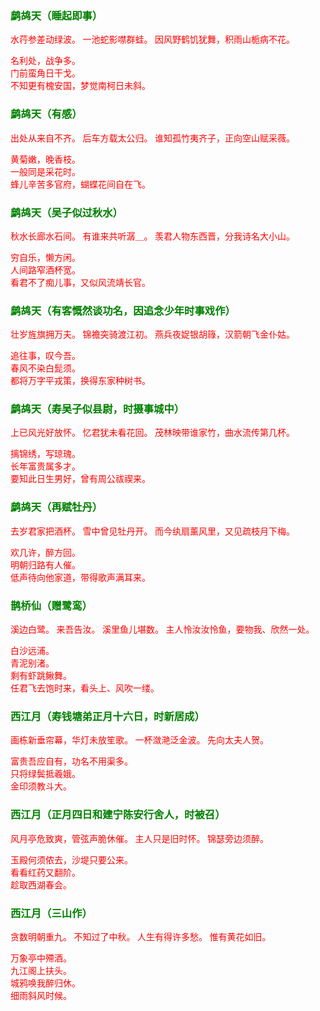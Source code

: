 <style type="text/css">
    .markdown-body{text-align: left;}
    h3{color:green}
    article{font-family:"楷体";color:red}
</style>

### 鹧鸪天（睡起即事）
<article>
水荇参差动绿波。  
一池蛇影噤群蛙。  
因风野鹤饥犹舞，积雨山栀病不花。  

名利处，战争多。  
门前蛮角日干戈。  
不知更有槐安国，梦觉南柯日未斜。  
</article>

### 鹧鸪天（有感）
<article>
出处从来自不齐。  
后车方载太公归。  
谁知孤竹夷齐子，正向空山赋采薇。  

黄菊嫩，晚香枝。  
一般同是采花时。  
蜂儿辛苦多官府，蝴蝶花间自在飞。  
</article>

### 鹧鸪天（吴子似过秋水）
<article>
秋水长廊水石间。  
有谁来共听潺＿。  
羡君人物东西晋，分我诗名大小山。  

穷自乐，懒方闲。  
人间路窄酒杯宽。  
看君不了痴儿事，又似风流靖长官。  
</article>

### 鹧鸪天（有客慨然谈功名，因追念少年时事戏作）
<article>
壮岁旌旗拥万夫。  
锦襜突骑渡江初。  
燕兵夜娖银胡簶，汉箭朝飞金仆姑。  

追往事，叹今吾。  
春风不染白髭须。  
都将万字平戎策，换得东家种树书。  
</article>

### 鹧鸪天（寿吴子似县尉，时摄事城中）
<article>
上已风光好放怀。  
忆君犹未看花回。  
茂林映带谁家竹，曲水流传第几杯。  

摛锦绣，写琼瑰。  
长年富贵属多才。  
要知此日生男好，曾有周公祓禊来。  
</article>

### 鹧鸪天（再赋牡丹）
<article>
去岁君家把酒杯。  
雪中曾见牡丹开。  
而今纨扇薰风里，又见疏枝月下梅。  

欢几许，醉方回。  
明朝归路有人催。  
低声待向他家道，带得歌声满耳来。  
</article>

### 鹊桥仙（赠鹭鸾）
<article>
溪边白鹭。  
来吾告汝。  
溪里鱼儿堪数。  
主人怜汝汝怜鱼，要物我、欣然一处。  

白沙远浦。  
青泥别渚。  
剩有虾跳鳅舞。  
任君飞去饱时来，看头上、风吹一缕。  
</article>

### 西江月（寿钱塘弟正月十六日，时新居成）
<article>
画栋新垂帘幕，华灯未放笙歌。  
一杯潋滟泛金波。  
先向太夫人贺。  

富贵吾应自有，功名不用渠多。  
只将绿鬓抵羲娥。  
金印须教斗大。  
</article>

### 西江月（正月四日和建宁陈安行舍人，时被召）
<article>
风月亭危致爽，管弦声脆休催。  
主人只是旧时怀。  
锦瑟旁边须醉。  

玉殿何须侬去，沙堤只要公来。  
看看红药又翻阶。  
趁取西湖春会。  
</article>

### 西江月（三山作）
<article>
贪数明朝重九。  
不知过了中秋。  
人生有得许多愁。  
惟有黄花如旧。  

万象亭中殢酒。  
九江阁上扶头。  
城鸦唤我醉归休。  
细雨斜风时候。  
</article>

